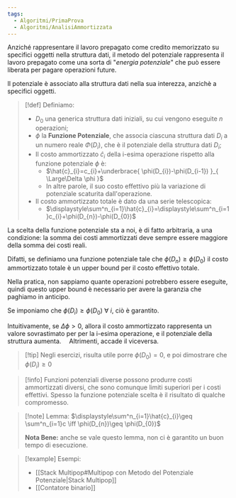 ```yaml
---
tags:
  - Algoritmi/PrimaProva
  - Algoritmi/AnalisiAmmortizzata
---
```

Anziché rappresentare il lavoro prepagato come credito memorizzato su specifici oggetti nella struttura dati, il metodo del potenziale rappresenta il lavoro prepagato come una sorta di "_energia potenziale_" che può essere liberata per pagare operazioni future. 


Il potenziale è associato alla struttura dati nella sua interezza, anzichè a specifici oggetti. 


>[!def] Definiamo: 
> - $D_{0}$ una generica struttura dati iniziali, su cui vengono eseguite $n$ operazioni;
> - $\phi$ la **Funzione Potenziale**, che associa ciascuna struttura dati $D_{i}$ a un numero reale $\Phi(D_{i})$, che è il potenziale della struttura dati $D_{i}$;
> - Il costo ammortizzato $\hat{c}_{i}$ della i-esima operazione rispetto alla funzione potenziale $\phi$ è:
> 	- $\hat{c}_{i}=c_{i}+\underbrace{ \phi(D_{i})-\phi(D_{i-1}) }_{ \Large\Delta \phi }$
> 	- In altre parole, il suo costo effettivo più la variazione di potenziale scaturita dall'operazione.
> - Il costo ammortizzato totale è dato da una serie telescopica:
> 	- $\displaystyle\sum^n_{i=1}\hat{c}_{i}=\displaystyle\sum^n_{i=1}c_{i}+\phi(D_{n})-\phi(D_{0})$

La scelta della funzione potenziale sta a noi, è di fatto arbitraria, a una condizione: la somma dei costi ammortizzati deve sempre essere maggiore della somma dei costi reali. 

Difatti, se definiamo una funzione potenziale tale che $\phi(D_{n})\geq \phi(D_{0})$ il costo ammortizzato totale è un upper bound per il costo effettivo totale. 

Nella pratica, non sappiamo quante operazioni potrebbero essere eseguite, quindi questo upper bound è necessario per avere la garanzia che paghiamo in anticipo. 

Se imponiamo che $\phi(D_{i})\geq \phi(D_{0})\ \forall\  i$, ciò è garantito.  
 

Intuitivamente, se $\Delta \phi>0$, allora il costo ammortizzato rappresenta un valore sovrastimato per per la i-esima operazione, e il potenziale della struttura aumenta. 
Altrimenti, accade il viceversa. 


>[!tip] Negli esercizi, risulta utile porre $\phi(D_{0})=0$, e poi dimostrare che $\phi(D_{i})\geq 0$

>[!info]
>Funzioni potenziali diverse possono produrre costi ammortizzati diversi, che sono comunque limiti superiori per i costi effettivi.
>Spesso la funzione potenziale scelta è il risultato di qualche compromesso.

>[!note] Lemma:
>$\displaystyle\sum^n_{i=1}\hat{c}_{i}\geq \sum^n_{i=1}c \iff \phi(D_{n})\geq \phi(D_{0})$ 
>
>**Nota Bene:** anche se vale questo lemma, non ci è garantito un buon tempo di esecuzione.

>[!example] Esempi:
>- [[Stack Multipop#Multipop con Metodo del Potenziale Potenziale|Stack Multipop]]
>- [[Contatore binario]]